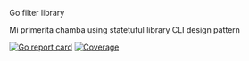 Go filter library

Mi primerita chamba using statetuful library CLI design pattern 

[![Go report card](https://goreportcard.com/badge/github.com/david-sterling/filter)](https://goreportcard.com/badge/github.com/david-sterling/filter)
[![Coverage](https://gocover.io.com/_badge/github.com/david-sterling/filter)](https://gocover.io.com/_badge/github.com/david-sterling/filter)
